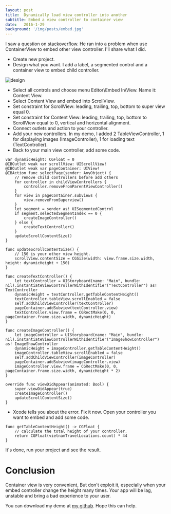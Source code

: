 ```yaml
---
layout: post
title:  Dynamically load view controller into another
subtitle: Embed a view controller to container view
date:   2016-1-29
background: '/img/posts/embed.jpg'
---
```

I saw a question on [stackoverflow](http://stackoverflow.com/questions/35011539/how-to-make-view-scroll-like-instagrams-profile-vc-with-segmentedcontroller/35079835#35079835). He ran into a problem when use ContainerView to embed other view controller. I'll share what I did.

-   Create new project.
-   Design what you want. I add a label, a segmented control and a container view to embed child controller.

![design](https://firebasestorage.googleapis.com/v0/b/blogs-1de93.appspot.com/o/assets%2Fcontainer_view.png?alt=media&token=1a69995c-9f5f-4226-a67c-b7bbd3bbce83)

-   Select all controls and choose menu Editor\\Embed In\\View. Name it: Content View.
-   Select Content View and embed into ScrollView.
-   Set constraint for ScrollView: leading, trailing, top, bottom to super view equal 0.
-   Set constraint for Content View: leading, trailing, top, bottom to ScrollView equal to 0, vertical and horizontal alignment.
-   Connect outlets and action to your controller.
-   Add your new controllers. In my demo, I added 2 TableViewController, 1 for displaying images (ImageController), 1 for loading text (TextController).
-   Back to your main view controller, add some code.
    
```
var dynamicHeight: CGFloat = 0    
@IBOutlet weak var scrollView: UIScrollView!  
@IBOutlet weak var pageContainer: UIView!
@IBAction func selectPage(sender: AnyObject) {
	// remove child controllers before add others
	for controller in childViewControllers {  
		controller.removeFromParentViewController()
	}  
	for view in pageContainer.subviews {  
		view.removeFromSuperview()
	}
	let segment = sender as! UISegmentedControl
	if segment.selectedSegmentIndex == 0 {  
		createImageController()
	} else { 
		createTextController()
	}  
	updateScrollContentSize()
}
    
func updateScrollContentSize() {
	// 150 is your other view height. 
	scrollView.contentSize = CGSize(width: view.frame.size.width, height: dynamicHeight + 150)
}
    
func createTextController() {    
	let textController = UIStoryboard(name: "Main", bundle: nil).instantiateViewControllerWithIdentifier("TextController") as! TextController
	dynamicHeight = textController.getTableContentHeight()
	textController.tableView.scrollEnabled = false  
	self.addChildViewController(textController)
	pageContainer.addSubview(textController.view)
	textController.view.frame = CGRectMake(0, 0, pageContainer.frame.size.width, dynamicHeight)
}

func createImageController() {    
	let imageController = UIStoryboard(name: "Main", bundle: nil).instantiateViewControllerWithIdentifier("ImageShowController") as! ImageShowController
	dynamicHeight = imageController.getTableContentHeight()
	imageController.tableView.scrollEnabled = false  
	self.addChildViewController(imageController)
	pageContainer.addSubview(imageController.view)
	imageController.view.frame = CGRectMake(0, 0, pageContainer.frame.size.width, dynamicHeight * 2)
}
    
override func viewDidAppear(animated: Bool) {    
	super.viewDidAppear(true)
	createImageController()
	updateScrollContentSize()
}
```
    
-   Xcode tells you about the error. Fix it now. Open your controller you want to embed and add some code.
    
```
func getTableContentHeight() -> CGFloat {    
	// calculate the total height of your controller. 
	return CGFloat(vietnamTravelLocations.count) * 44
}
```
    
It's done, run your project and see the result.
    
# Conclusion

Container view is very convenient, But don't exploit it, especially when your embed controller change the height many times. Your app will be lag, unstable and bring a bad experience to your user.

You can download my demo at [my github](https://github.com/nguyentruongky/DemoContainerViewDynamicLoading). Hope this can help.